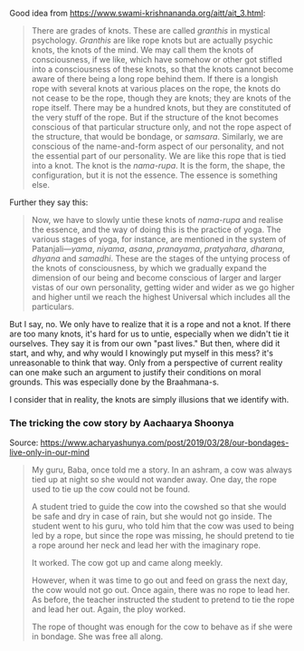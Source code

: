 Good idea from https://www.swami-krishnananda.org/aitt/ait_3.html:

> There are grades of knots. These are called _granthis_ in mystical psychology. _Granthis_ are like rope knots but are actually psychic knots, the knots of the mind. We may call them the knots of consciousness, if we like, which have somehow or other got stifled into a consciousness of these knots, so that the knots cannot become aware of there being a long rope behind them. If there is a longish rope with several knots at various places on the rope, the knots do not cease to be the rope, though they are knots; they are knots of the rope itself. There may be a hundred knots, but they are constituted of the very stuff of the rope. But if the structure of the knot becomes conscious of that particular structure only, and not the rope aspect of the structure, that would be bondage, or _samsara_. Similarly, we are conscious of the name-and-form aspect of our personality, and not the essential part of our personality. We are like this rope that is tied into a knot. The knot is the _nama-rupa_. It is the form, the shape, the configuration, but it is not the essence. The essence is something else.

Further they say this:

> Now, we have to slowly untie these knots of _nama-rupa_ and realise the essence, and the way of doing this is the practice of yoga. The various stages of yoga, for instance, are mentioned in the system of Patanjali—_yama_, _niyama_, _asana_, _pranayama_, _pratyahara_, _dharana_, _dhyana_ and _samadhi_. These are the stages of the untying process of the knots of consciousness, by which we gradually expand the dimension of our being and become conscious of larger and larger vistas of our own personality, getting wider and wider as we go higher and higher until we reach the highest Universal which includes all the particulars.

But I say, no. We only have to realize that it is a rope and not a knot. If there are too many knots, it's hard for us to untie, especially when we didn't tie it ourselves. They say it is from our own "past lives." But then, where did it start, and why, and why would I knowingly put myself in this mess? it's unreasonable to think that way. Only from a perspective of current reality can one make such an argument to justify their conditions on moral grounds. This was especially done by the Braahmana-s.

I consider that in reality, the knots are simply illusions that we identify with.

### The tricking the cow story by Aachaarya Shoonya
Source: https://www.acharyashunya.com/post/2019/03/28/our-bondages-live-only-in-our-mind

> My guru, Baba, once told me a story. In an ashram, a cow was always tied up at night so she would not wander away. One day, the rope used to tie up the cow could not be found.
> 
> A student tried to guide the cow into the cowshed so that she would be safe and dry in case of rain, but she would not go inside. The student went to his guru, who told him that the cow was used to being led by a rope, but since the rope was missing, he should pretend to tie a rope around her neck and lead her with the imaginary rope.
> 
> It worked. The cow got up and came along meekly.
> 
> However, when it was time to go out and feed on grass the next day, the cow would not go out. Once again, there was no rope to lead her. As before, the teacher instructed the student to pretend to tie the rope and lead her out. Again, the ploy worked.
> 
> The rope of thought was enough for the cow to behave as if she were in bondage. She was free all along.

